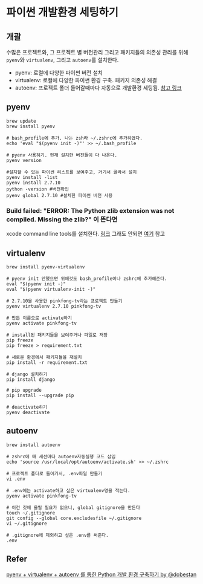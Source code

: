 # 파이썬 개발환경 세팅하기
## 개괄
수많은 프로젝트와, 그 프로젝트 별 버전관리 그리고 패키지들의 의존성 관리를 위해
`pyenv`와 `virtualenv`, 그리고 `autoenv`를 설치한다.
- pyenv: 로컬에 다양한 파이썬 버전 설치
- virtualenv: 로컬에 다양한 파이썬 환경 구축. 패키지 의존성 해결
- autoenv: 프로젝트 폴더 들어갈때마다 자동으로 개발환경 세팅됨.
[참고 링크](https://dobest.io/how-to-set-python-dev-env/)

## pyenv
```shell
brew update
brew install pyenv

# bash_profile에 추가. 나는 zsh라 ~/.zshrc에 추가하였다.
echo 'eval "$(pyenv init -)"' >> ~/.bash_profile  

# pyenv 사용하기. 현재 설치한 버전들이 다 나온다.
pyenv version

#설치할 수 있는 파이썬 리스트를 보여주고, 거기서 골라서 설치
pyenv install -list
pyenv install 2.7.10
python -version #버전확인
pyenv global 2.7.10 #설치한 파이썬 버전 사용
```

### Build failed: "ERROR: The Python zlib extension was not compiled. Missing the zlib?" 이 뜬다면
xcode command line tools를 설치한다. [링크](https://developer.apple.com/downloads/)
그래도 안되면 [여기](https://github.com/yyuu/pyenv/wiki/Common-build-problems#build-failed-error-the-python-zlib-extension-was-not-compiled-missing-the-zlib) 참고


## virtualenv
```shell
brew install pyenv-virtualenv

# pyenv init 안했으면 위에것도 bash_profile이나 zshrc에 추가해준다. 
eval "$(pyenv init -)"
eval "$(pyenv virtualenv-init -)"

# 2.7.10을 사용한 pinkfong-tv라는 프로젝트 만들기
pyenv virtualenv 2.7.10 pinkfong-tv

# 만든 이름으로 activate하기
pyenv activate pinkfong-tv

# install된 패키지들을 보여주거나 파일로 저장
pip freeze 
pip freeze > requirement.txt 

# 새로운 환경에서 패키지들을 재설치
pip install -r requirement.txt

# django 설치하기
pip install django

# pip upgrade
pip install --upgrade pip

# deactivate하기
pyenv deactivate
```

## autoenv
```shell
brew install autoenv

# zshrc에 매 세션마다 autoenv자동실행 코드 삽입
echo 'source /usr/local/opt/autoenv/activate.sh' >> ~/.zshrc

# 프로젝트 폴더로 들어가서, .env파일 만들기
vi .env

# .env에는 activate하고 싶은 virtualenv명을 적는다.
pyenv activate pinkfong-tv

# 이건 깃에 올릴 필요가 없으니, global gitignore을 만든다
touch ~/.gitignore
git config --global core.excludesfile ~/.gitignore
vi ~/.gitignore

# .gitignore에 제외하고 싶은 .env를 써준다.
.env
```

## Refer
[pyenv + virtualenv + autoenv 를 통한 Python 개발 환경 구축하기 by @dobestan](https://dobest.io/how-to-set-python-dev-env/)
